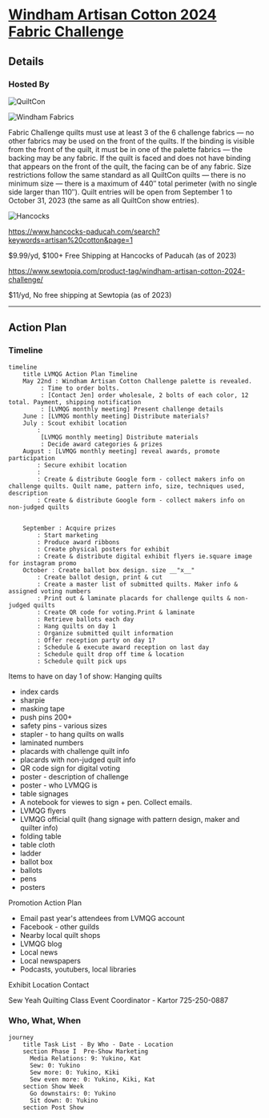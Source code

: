 # [Windham Artisan Cotton 2024 Fabric Challenge](https://quiltcon.com/windham-challenge/)

## Details

### Hosted By

![QuiltCon](https://quiltcon.com/wp-content/uploads/QuiltCon1-768x412.png)

![Windham Fabrics](https://quiltcon.com/wp-content/uploads/WF_Logo_H_black-300x66.png)

Fabric Challenge quilts must use at least 3 of the 6 challenge fabrics — no other fabrics may be used on the front of the quilts.
If the binding is visible from the front of the quilt, it must be in one of the palette fabrics — the backing may be any fabric. If the quilt is faced and does not have binding that appears on the front of the quilt, the facing can be of any fabric.
Size restrictions follow the same standard as all QuiltCon quilts — there is no minimum size — there is a maximum of 440″ total perimeter (with no single side larger than 110″).
Quilt entries will be open from September 1 to October 31, 2023 (the same as all QuiltCon show entries).

![Hancocks](https://www.hancocks-paducah.com/Images/Global/logo/logo1.png)

https://www.hancocks-paducah.com/search?keywords=artisan%20cotton&page=1

$9.99/yd, $100+ Free Shipping at Hancocks of Paducah (as of 2023)

https://www.sewtopia.com/product-tag/windham-artisan-cotton-2024-challenge/

$11/yd, No free shipping at Sewtopia (as of 2023)



___

## Action Plan

### Timeline

```mermaid
timeline
    title LVMQG Action Plan Timeline
    May 22nd : Windham Artisan Cotton Challenge palette is revealed.
         : Time to order bolts.
         : [Contact Jen] order wholesale, 2 bolts of each color, 12 total. Payment, shipping notification
         : [LVMQG monthly meeting] Present challenge details
    June : [LVMQG monthly meeting] Distribute materials?
    July : Scout exhibit location 
        :
         [LVMQG monthly meeting] Distribute materials
         : Decide award categories & prizes
    August : [LVMQG monthly meeting] reveal awards, promote participation
        : Secure exhibit location
        :
        : Create & distribute Google form - collect makers info on challenge quilts. Quilt name, pattern info, size, techniques used, description
        : Create & distribute Google form - collect makers info on non-judged quilts

    
    September : Acquire prizes
        : Start marketing
        : Produce award ribbons
        : Create physical posters for exhibit 
        : Create & distribute digital exhibit flyers ie.square image for instagram promo
    October : Create ballot box design. size __"x__"
        : Create ballot design, print & cut
        : Create a master list of submitted quilts. Maker info & assigned voting numbers
        : Print out & laminate placards for challenge quilts & non-judged quilts
        : Create QR code for voting.Print & laminate
        : Retrieve ballots each day
        : Hang quilts on day 1
        : Organize submitted quilt information
        : Offer reception party on day 1?
        : Schedule & execute award reception on last day
        : Schedule quilt drop off time & location
        : Schedule quilt pick ups

```

Items to have on day 1 of show: Hanging quilts
* index cards
* sharpie
* masking tape
* push pins 200+
* safety pins - various sizes
* stapler - to hang quilts on walls
* laminated numbers
* placards with challenge quilt info
* placards with non-judged quilt info
* QR code sign for digital voting 
* poster - description of challenge
* poster - who LVMQG is
* table signages 
* A notebook for viewes to sign + pen. Collect emails.
* LVMQG flyers
* LVMQG official quilt (hang signage with pattern design, maker and quilter info)
* folding table
* table cloth
* ladder
* ballot box
* ballots
* pens
* posters

Promotion Action Plan
* Email past year's attendees from LVMQG account
* Facebook - other guilds
* Nearby local quilt shops 
* LVMQG blog
* Local news
* Local newspapers
* Podcasts, youtubers, local libraries

Exhibit Location Contact

Sew Yeah Quilting Class Event Coordinator - Kartor 725-250-0887

### Who, What, When

```mermaid
journey
    title Task List - By Who - Date - Location
    section Phase I  Pre-Show Marketing
      Media Relations: 9: Yukino, Kat
      Sew: 0: Yukino
      Sew more: 0: Yukino, Kiki
      Sew even more: 0: Yukino, Kiki, Kat
    section Show Week
      Go downstairs: 0: Yukino
      Sit down: 0: Yukino
    section Post Show

```